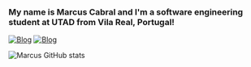 ### My name is Marcus Cabral and I'm a software engineering student at UTAD from Vila Real, Portugal! 

[![Blog](https://img.shields.io/badge/LinkedIn-0077B5?style=for-the-badge&logo=linkedin&logoColor=white)](https://www.linkedin.com/in/marcus-cabral-529a61233/)
[![Blog](https://img.shields.io/badge/Gmail-D14836?style=for-the-badge&logo=gmail&logoColor=white)](mailto:marcusdavicabral2101@gmail.com)

![Marcus GitHub stats](https://github-readme-stats.vercel.app/api?username=marcuscabral21&show_icons=true&bg_color=00000000)
